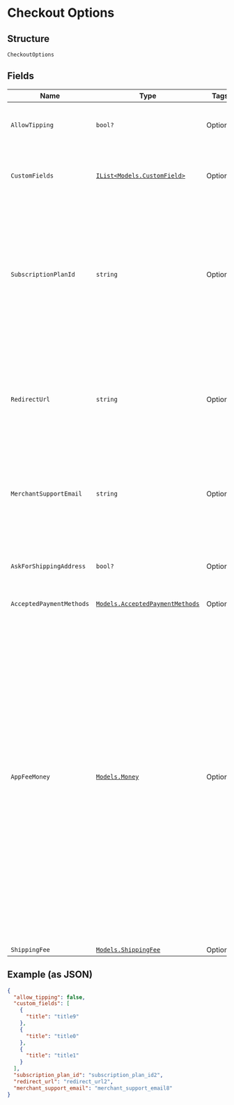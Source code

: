 
# Checkout Options

## Structure

`CheckoutOptions`

## Fields

| Name | Type | Tags | Description |
|  --- | --- | --- | --- |
| `AllowTipping` | `bool?` | Optional | Indicates whether the payment allows tipping. |
| `CustomFields` | [`IList<Models.CustomField>`](../../doc/models/custom-field.md) | Optional | The custom fields requesting information from the buyer. |
| `SubscriptionPlanId` | `string` | Optional | The ID of the subscription plan for the buyer to pay and subscribe.<br>For more information, see [Subscription Plan Checkout](https://developer.squareup.com/docs/checkout-api/subscription-plan-checkout).<br>**Constraints**: *Maximum Length*: `255` |
| `RedirectUrl` | `string` | Optional | The confirmation page URL to redirect the buyer to after Square processes the payment.<br>**Constraints**: *Maximum Length*: `2048` |
| `MerchantSupportEmail` | `string` | Optional | The email address that buyers can use to contact the seller.<br>**Constraints**: *Maximum Length*: `256` |
| `AskForShippingAddress` | `bool?` | Optional | Indicates whether to include the address fields in the payment form. |
| `AcceptedPaymentMethods` | [`Models.AcceptedPaymentMethods`](../../doc/models/accepted-payment-methods.md) | Optional | - |
| `AppFeeMoney` | [`Models.Money`](../../doc/models/money.md) | Optional | Represents an amount of money. `Money` fields can be signed or unsigned.<br>Fields that do not explicitly define whether they are signed or unsigned are<br>considered unsigned and can only hold positive amounts. For signed fields, the<br>sign of the value indicates the purpose of the money transfer. See<br>[Working with Monetary Amounts](https://developer.squareup.com/docs/build-basics/working-with-monetary-amounts)<br>for more information. |
| `ShippingFee` | [`Models.ShippingFee`](../../doc/models/shipping-fee.md) | Optional | - |

## Example (as JSON)

```json
{
  "allow_tipping": false,
  "custom_fields": [
    {
      "title": "title9"
    },
    {
      "title": "title0"
    },
    {
      "title": "title1"
    }
  ],
  "subscription_plan_id": "subscription_plan_id2",
  "redirect_url": "redirect_url2",
  "merchant_support_email": "merchant_support_email8"
}
```

